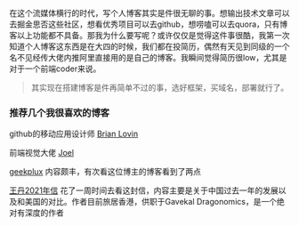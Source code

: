 
在这个流媒体横行的时代，写个人博客其实是件很无聊的事。想输出技术文章可以去掘金思否这些社区，想看优秀项目可以去github，想唠嗑可以去quora，只有博客以上功能都不具备。那我为什么要写呢？或许仅仅是觉得这件事很酷，我第一次知道个人博客这东西是在大四的时候，我们都在投简历，偶然有天见到同级的一个名不见经传大佬内推阿里直接用的是自己的博客。我瞬间觉得简历很low，尤其是对于一个前端coder来说。

>其实现在搭建博客是件再简单不过的事，选好框架，买域名，部署就行了。

### 推荐几个我很喜欢的博客

github的移动应用设计师 [Brian Lovin](https://brianlovin.com)

前端视觉大佬 [Joel](https://joelcalifa.com)

[geekplux](https://geekplux.com/posts) 内容颇丰，有次看这位博主的博客看到了两点

[王丹2021年信](https://danwang.co/2021-letter/) 花了一周时间去看这封信，内容主要是关于中国过去一年的发展以及和美国的对比。作者目前旅居香港，供职于Gavekal Dragonomics，是一个绝对有深度的作者
<!-- 输出倒逼自己输入 -->
